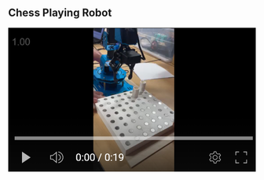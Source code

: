 ## Chess Playing Robot 

[![ChessBot make move](https://github.com/nranabhat/Chess-Playing-Robot/blob/main/Results/thumbnail.png)](https://youtube.com/shorts/ovhyItU5pSA?feature=share)
